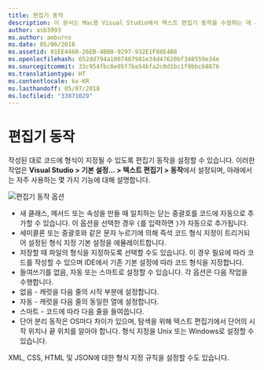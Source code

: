 ```yaml
---
title: 편집기 동작
description: 이 문서는 Mac용 Visual Studio에서 텍스트 편집기 동작을 수정하는 데 사용할 수 있는 여러 옵션을 설명합니다.
author: asb3993
ms.author: amburns
ms.date: 05/06/2018
ms.assetid: 81EE4460-26EB-4BB0-9297-932E1F88E4B8
ms.openlocfilehash: 652dd794a1007487981e34d47620bf348559e34e
ms.sourcegitcommit: 33c954fbc8e05f7ba54bfa2c0d1bc1f9bbc68876
ms.translationtype: HT
ms.contentlocale: ko-KR
ms.lasthandoff: 05/07/2018
ms.locfileid: "33871029"
---
```

# <a name="editor-behavior"></a>편집기 동작

작성된 대로 코드에 형식이 지정될 수 있도록 편집기 동작을 설정할 수 있습니다. 이러한 작업은 **Visual Studio > 기본 설정... > 텍스트 편집기 > 동작**에서 설정되며, 아래에서는 자주 사용하는 몇 가지 기능에 대해 설명합니다.

![편집기 동작 옵션](media/source-editor-image9.png)

*  새 클래스, 메서드 또는 속성을 만들 때 일치하는 닫는 중괄호를 코드에 자동으로 추가할 수 있습니다. 이 옵션을 선택한 경우 `{`를 입력하면 `}`가 자동으로 추가됩니다.
* 세미콜론 또는 중괄호와 같은 문자 누르기에 의해 즉석 코드 형식 지정이 트리거되어 설정된 형식 지정 기본 설정을 에뮬레이트합니다.
* 저장할 때 파일의 형식을 지정하도록 선택할 수도 있습니다. 이 경우 필요에 따라 코드를 작성할 수 있으며 IDE에서 기존 기본 설정에 따라 코드 형식을 지정합니다.
* 들여쓰기를 없음, 자동 또는 스마트로 설정할 수 있습니다. 각 옵션은 다음 작업을 수행합니다.
 * 없음 - 캐럿을 다음 줄의 시작 부분에 설정합니다.
 * 자동 - 캐럿을 다음 줄의 동일한 열에 설정합니다.
 * 스마트 - 코드에 따라 다음 줄을 들여씁니다.
* 단어 분리 동작은 OS마다 차이가 있으며, 탐색을 위해 텍스트 편집기에서 단어의 시작 위치나 끝 위치를 알아야 합니다. 형식 지정을 Unix 또는 Windows로 설정할 수 있습니다.

XML, CSS, HTML 및 JSON에 대한 형식 지정 규칙을 설정할 수도 있습니다.